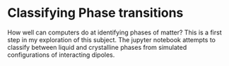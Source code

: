 # Classifying Phase transitions

How well can computers do at identifying phases of matter? This is a first step in my exploration of this subject. The jupyter notebook attempts to classify between liquid and crystalline phases from simulated configurations of interacting dipoles.
